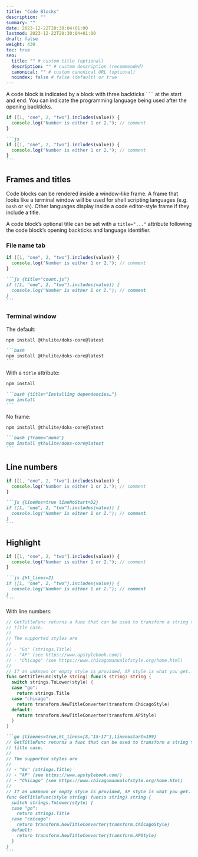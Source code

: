 ```yaml
---
title: "Code Blocks"
description: ""
summary: ""
date: 2023-12-22T20:30:04+01:00
lastmod: 2023-12-22T20:30:04+01:00
draft: false
weight: 430
toc: true
seo:
  title: "" # custom title (optional)
  description: "" # custom description (recommended)
  canonical: "" # custom canonical URL (optional)
  noindex: false # false (default) or true
---
```


A code block is indicated by a block with three backticks ` ``` ` at the start and end. You can indicate the programming language being used after the opening backticks.

```js
if ([1, "one", 2, "two"].includes(value)) {
  console.log("Number is either 1 or 2."); // comment
}
```

````md
```js
if ([1, "one", 2, "two"].includes(value)) {
  console.log("Number is either 1 or 2."); // comment
}
```
````

## Frames and titles

Code blocks can be rendered inside a window-like frame. A frame that looks like a terminal window will be used for shell scripting languages (e.g. `bash` or `sh`). Other languages display inside a code editor-style frame if they include a title.

A code block’s optional title can be set with a `title="..."` attribute following the code block’s opening backticks and language identifier.

### File name tab

```js {title="count.js"}
if ([1, "one", 2, "two"].includes(value)) {
  console.log("Number is either 1 or 2."); // comment
}
```

````md
```js {title="count.js"}
if ([1, "one", 2, "two"].includes(value)) {
  console.log("Number is either 1 or 2."); // comment
}
```
````

### Terminal window

The default:

```bash
npm install @thulite/doks-core@latest
```

````md
```bash
npm install @thulite/doks-core@latest
```
````

With a `title` attribute:

```bash {title="Installing dependencies…"}
npm install
```

````md
```bash {title="Installing dependencies…"}
npm install
```
````

No frame:

```bash {frame="none"}
npm install @thulite/doks-core@latest
```

````md
```bash {frame="none"}
npm install @thulite/doks-core@latest
```
````

## Line numbers

```js {lineNos=true lineNoStart=32}
if ([1, "one", 2, "two"].includes(value)) {
  console.log("Number is either 1 or 2."); // comment
}
```

````md
```js {lineNos=true lineNoStart=32}
if ([1, "one", 2, "two"].includes(value)) {
  console.log("Number is either 1 or 2."); // comment
}
```
````

## Highlight

```js {hl_lines=2}
if ([1, "one", 2, "two"].includes(value)) {
  console.log("Number is either 1 or 2."); // comment
}
```

````md
```js {hl_lines=2}
if ([1, "one", 2, "two"].includes(value)) {
  console.log("Number is either 1 or 2."); // comment
}
```
````

With line numbers:

```go {linenos=true,hl_lines=[8,"15-17"],linenostart=199}
// GetTitleFunc returns a func that can be used to transform a string to
// title case.
//
// The supported styles are
//
// - "Go" (strings.Title)
// - "AP" (see https://www.apstylebook.com/)
// - "Chicago" (see https://www.chicagomanualofstyle.org/home.html)
//
// If an unknown or empty style is provided, AP style is what you get.
func GetTitleFunc(style string) func(s string) string {
  switch strings.ToLower(style) {
  case "go":
    return strings.Title
  case "chicago":
    return transform.NewTitleConverter(transform.ChicagoStyle)
  default:
    return transform.NewTitleConverter(transform.APStyle)
  }
}
```

````md
```go {linenos=true,hl_lines=[8,"15-17"],linenostart=199}
// GetTitleFunc returns a func that can be used to transform a string to
// title case.
//
// The supported styles are
//
// - "Go" (strings.Title)
// - "AP" (see https://www.apstylebook.com/)
// - "Chicago" (see https://www.chicagomanualofstyle.org/home.html)
//
// If an unknown or empty style is provided, AP style is what you get.
func GetTitleFunc(style string) func(s string) string {
  switch strings.ToLower(style) {
  case "go":
    return strings.Title
  case "chicago":
    return transform.NewTitleConverter(transform.ChicagoStyle)
  default:
    return transform.NewTitleConverter(transform.APStyle)
  }
}
```
````
